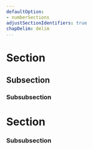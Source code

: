 ```yaml
---
defaultOption:
- numberSections
adjustSectionIdentifiers: true
chapDelim: delim
...
```


# Section

## Subsection

### Subsubsection

# Section

### Subsubsection
